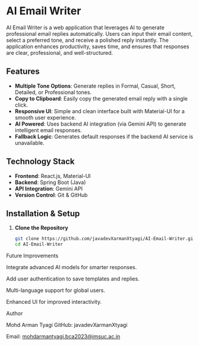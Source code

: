 # AI Email Writer

AI Email Writer is a web application that leverages AI to generate professional email replies automatically. Users can input their email content, select a preferred tone, and receive a polished reply instantly. The application enhances productivity, saves time, and ensures that responses are clear, professional, and well-structured.

## Features

- **Multiple Tone Options**: Generate replies in Formal, Casual, Short, Detailed, or Professional tones.
- **Copy to Clipboard**: Easily copy the generated email reply with a single click.
- **Responsive UI**: Simple and clean interface built with Material-UI for a smooth user experience.
- **AI Powered**: Uses backend AI integration (via Gemini API) to generate intelligent email responses.
- **Fallback Logic**: Generates default responses if the backend AI service is unavailable.

## Technology Stack

- **Frontend**: React.js, Material-UI  
- **Backend**: Spring Boot (Java)  
- **API Integration**: Gemini API  
- **Version Control**: Git & GitHub  

## Installation & Setup

1. **Clone the Repository**  
   ```bash
   git clone https://github.com/javadevXarmanXtyagi/AI-Email-Writer.git
   cd AI-Email-Writer

Future Improvements

Integrate advanced AI models for smarter responses.

Add user authentication to save templates and replies.

Multi-language support for global users.

Enhanced UI for improved interactivity.

Author

Mohd Arman Tyagi
GitHub: javadevXarmanXtyagi

Email: mohdarmantyagi.bca2023@imsuc.ac.in
